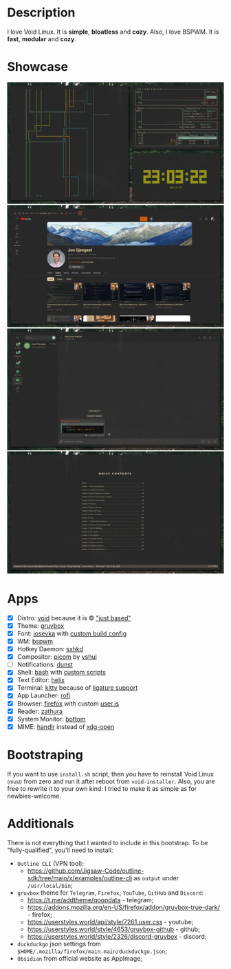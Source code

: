 # Description

I love Void Linux. It is **simple**, **bloatless** and **cozy**.
Also, I love BSPWM. It is **fast**, **modular** and **cozy**.

# Showcase

![Terminal (`kitty`)](showcase/terminal.png)
![Browser (`firefox`)](showcase/browser.png)
![Messenger (`telegram`)](showcase/messenger.png)
![Reader (`zathura`)](showcase/reader.png)

# Apps

- [x] Distro: [void](https://voidlinux.org/) because it is © ["just based"](https://youtu.be/rRFIlBIYCBY?feature=shared&t=9)
- [x] Theme: [gruvbox](https://github.com/morhetz/gruvbox)
- [x] Font: [iosevka]() with [custom build config](/files/assets/fonts/.local/share/fonts/private-build-plans.toml)
- [x] WM: [bspwm](https://github.com/baskerville/bspwm)
- [x] Hotkey Daemon: [sxhkd](https://github.com/baskerville/sxhkd)
- [x] Compositor: [picom](https://github.com/yshui/picom/) by [yshui](https://github.com/yshui)
- [ ] Notifications: [dunst](https://github.com/dunst-project/dunst)
- [x] Shell: [bash](https://www.gnu.org/software/bash) with [custom scripts](/files/home/tilde/.bashrc)
- [x] Text Editor: [helix](https://github.com/helix-editor/helix)
- [x] Terminal: [kitty](https://github.com/kovidgoyal/kitty) because of [ligature support](https://github.com/alacritty/alacritty/issues/50)
- [x] App Launcher: [rofi](https://github.com/davatorium/rofi)
- [x] Browser: [firefox](https://www.mozilla.org/en-US/firefox/new/) with custom [user.js](/configs/firefox/.mozilla/firefox/main.main/user.js)
- [x] Reader: [zathura](https://git.pwmt.org/pwmt/zathura)
- [x] System Monitor: [bottom](https://github.com/ClementTsang/bottom)
- [x] MIME: [handlr](https://github.com/chmln/handlr) instead of [xdg-open](https://portland.freedesktop.org/doc/xdg-open.html)

# Bootstraping

If you want to use `install.sh` script, then you have to reinstall Void Linux <small>(musl)</small> from zero and run it after reboot from `void-installer`.
Also, you are free to rewrite it to your own kind: I tried to make it as simple as for newbies-welcome.

# Additionals

There is not everything that I wanted to include in this bootstrap.
To be "fully-qualified", you'll need to install:
- `Outline CLI` (VPN tool):
  - https://github.com/Jigsaw-Code/outline-sdk/tree/main/x/examples/outline-cli as `output` under `/usr/local/bin`;
- `gruvbox` theme for `Telegram`, `Firefox`, `YouTube`, `GitHub` and `Discord`:
  - https://t.me/addtheme/qoopdata - telegram;
  - https://addons.mozilla.org/en-US/firefox/addon/gruvbox-true-dark/ - firefox;
  - https://userstyles.world/api/style/7261.user.css - youtube;
  - https://userstyles.world/style/4653/gruvbox-github - github;
  - https://userstyles.world/style/2326/discord-gruvbox - discord;
- `duckduckgo` json settings from `$HOME/.mozilla/firefox/main.main/duckduckgo.json`;
- `Obsidian` from official website as AppImage;
